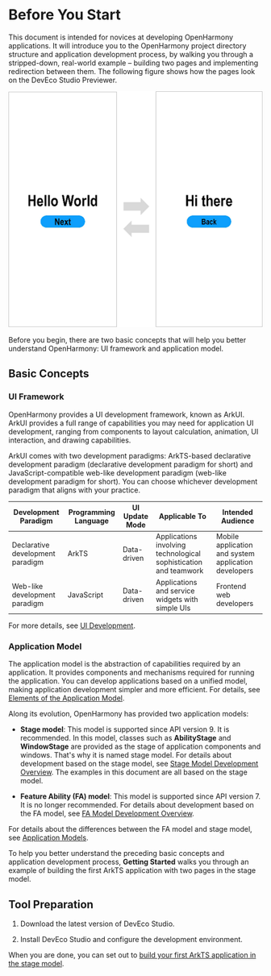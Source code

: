 # Before You Start

This document is intended for novices at developing OpenHarmony applications. It will introduce you to the OpenHarmony project directory structure and application development process, by walking you through a stripped-down, real-world example – building two pages and implementing redirection between them. The following figure shows how the pages look on the DevEco Studio Previewer.

![en-us_image_0000001364254729](figures/en-us_image_0000001364254729.png)

Before you begin, there are two basic concepts that will help you better understand OpenHarmony: UI framework and application model.


## Basic Concepts


### UI Framework

OpenHarmony provides a UI development framework, known as ArkUI. ArkUI provides a full range of capabilities you may need for application UI development, ranging from components to layout calculation, animation, UI interaction, and drawing capabilities.

ArkUI comes with two development paradigms: ArkTS-based declarative development paradigm (declarative development paradigm for short) and JavaScript-compatible web-like development paradigm (web-like development paradigm for short). You can choose whichever development paradigm that aligns with your practice.

| **Development Paradigm**| **Programming Language**| **UI Update Mode**| **Applicable To**                    | **Intended Audience**                          |
| ---------------- | ------------ | -------------- | -------------------------------- | -------------------------------------- |
| Declarative development paradigm  | ArkTS   | Data-driven  | Applications involving technological sophistication and teamwork| Mobile application and system application developers|
| Web-like development paradigm   | JavaScript      | Data-driven  | Applications and service widgets with simple UIs    | Frontend web developers                       |

For more details, see [UI Development](../ui/arkui-overview.md).

### Application Model

The application model is the abstraction of capabilities required by an application. It provides components and mechanisms required for running the application. You can develop applications based on a unified model, making application development simpler and more efficient. For details, see [Elements of the Application Model](../application-models/application-models.md#elements-of-the-application-model).

Along its evolution, OpenHarmony has provided two application models:

- **Stage model**: This model is supported since API version 9. It is recommended. In this model, classes such as **AbilityStage** and **WindowStage** are provided as the stage of application components and windows. That's why it is named stage model. For details about development based on the stage model, see [Stage Model Development Overview](../application-models/stage-model-development-overview.md). The examples in this document are all based on the stage model.

- **Feature Ability (FA) model**: This model is supported since API version 7. It is no longer recommended. For details about development based on the FA model, see [FA Model Development Overview](../application-models/fa-model-development-overview.md).  

For details about the differences between the FA model and stage model, see [Application Models](../application-models/application-models.md).

To help you better understand the preceding basic concepts and application development process, **Getting Started** walks you through an example of building the first ArkTS application with two pages in the stage model.


## Tool Preparation

1. Download the latest version of DevEco Studio.

2. Install DevEco Studio and configure the development environment.

When you are done, you can set out to [build your first ArkTS application in the stage model](start-with-ets-stage.md).
